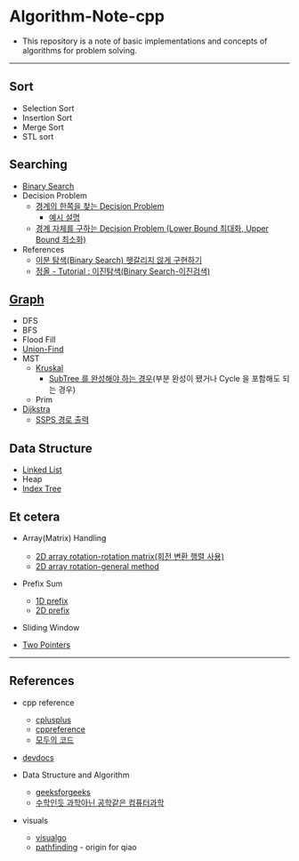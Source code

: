 # Algorithm-Note-cpp

- This repository is a note of basic implementations and concepts of algorithms for problem solving.

---

## Sort

- Selection Sort
- Insertion Sort
- Merge Sort
- STL sort

## Searching

- [Binary Search](https://github.com/Jin959/Algorithm-Note-cpp/blob/main/Searching/binary_search.cpp)
- Decision Problem
  - [경계의 한쪽을 찾는 Decision Problem](https://github.com/Jin959/Algorithm-Note-cpp/blob/main/Searching/decision_problem.cpp)
    - [예시 설명](https://github.com/Jin959/Algorithm-Note-cpp/blob/main/Searching/binary_search-decision_problem.cpp)
  - [경계 자체를 구하는 Decision Problem (Lower Bound 최대화, Upper Bound 최소화)](https://github.com/Jin959/Algorithm-Note-cpp/blob/main/Searching/decision_problem-lb_max_ub_min.cpp)
- References
  - [이분 탐색(Binary Search) 헷갈리지 않게 구현하기](https://www.acmicpc.net/blog/view/109)
  - [정올 - Tutorial : 이진탐색(Binary Search-이진검색)](http://www.jungol.co.kr/bbs/board.php?bo_table=pbank&wr_id=2857&sca=3010)

## [Graph](https://github.com/Jin959/Algorithm-Note-cpp/blob/main/Graph/)

- DFS
- BFS
- Flood Fill
- [Union-Find](https://github.com/Jin959/Algorithm-Note-cpp/blob/main/Graph/union_find.cpp)
- MST
  - [Kruskal](https://github.com/Jin959/Algorithm-Note-cpp/blob/main/Graph/mst-kruskal.cpp)
    - [SubTree 를 완성해야 하는 경우](https://github.com/Jin959/Algorithm-Note-cpp/blob/main/Graph/mst-kruskal-subtree.cpp)(부분 완성이 됐거나 Cycle 을 포함해도 되는 경우)
  - Prim
- [Dijkstra](https://github.com/Jin959/Algorithm-Note-cpp/blob/main/Graph/dijkstra.cpp)
  - [SSPS 경로 출력](https://github.com/Jin959/Algorithm-Note-cpp/blob/main/Graph/dijkstra-path.cpp#LL39C1-L54C1)

## Data Structure

- [Linked List](https://github.com/Jin959/Algorithm-Note-cpp/blob/main/Data_Structure/linked_list.cpp)
- Heap
- [Index Tree](https://github.com/Jin959/Algorithm-Note-cpp/blob/main/Data_Structure/idx_tree.cpp)

## Et cetera

- Array(Matrix) Handling

  - [2D array rotation-rotation matrix(회전 변환 행렬 사용)](<https://github.com/Jin959/Algorithm-Note-cpp/blob/main/Matrix(Array)_Handling/2d_array_rotation-rotation_matrix.cpp>)
  - [2D array rotation-general method](<https://github.com/Jin959/Algorithm-Note-cpp/blob/main/Matrix(Array)_Handling/2d_array_rotation-general_method.cpp>)

- Prefix Sum

  - [1D prefix](https://github.com/Jin959/Algorithm-Note-cpp/blob/main/Etc/prefix-1d.cpp)
  - [2D prefix](https://github.com/Jin959/Algorithm-Note-cpp/blob/main/Etc/prefix-2d.cpp)

- Sliding Window

- [Two Pointers](https://github.com/Jin959/Algorithm-Note-cpp/blob/main/Etc/2pointers.cpp)

---

## References

- cpp reference
  - [cplusplus](https://cplusplus.com/reference/)
  - [cppreference](https://en.cppreference.com/w/)
  - [모두의 코드](https://modoocode.com/135)
- [devdocs](https://devdocs.io/)

- Data Structure and Algorithm

  - [geeksforgeeks](https://www.geeksforgeeks.org/)
  - [수학인듯 과학아닌 공학같은 컴퓨터과학](https://librewiki.net/wiki/시리즈:수학인듯_과학아닌_공학같은_컴퓨터과학/알고리즘_기초)

- visuals
  - [visualgo](https://visualgo.net/en)
  - [pathfinding](https://qiao.github.io/PathFinding.js/visual/) - origin for qiao
